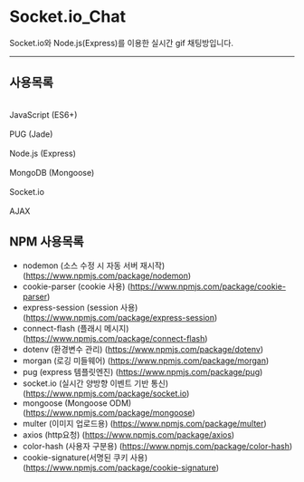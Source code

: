 # Socket.io_Chat
Socket.io와 Node.js(Express)를 이용한 실시간 gif 채팅방입니다. 
<hr>

## 사용목록
<br>
JavaScript (ES6+)<br><br>
PUG (Jade)<br><br>
Node.js (Express)<br><br>
MongoDB (Mongoose)<br><br>
Socket.io <br><br>
AJAX

## NPM 사용목록

- nodemon (소스 수정 시 자동 서버 재시작) (https://www.npmjs.com/package/nodemon)
- cookie-parser (cookie 사용) (https://www.npmjs.com/package/cookie-parser)
- express-session (session 사용) (https://www.npmjs.com/package/express-session)
- connect-flash (플래시 메시지) (https://www.npmjs.com/package/connect-flash)
- dotenv (환경변수 관리) (https://www.npmjs.com/package/dotenv)
- morgan (로깅 미들웨어) (https://www.npmjs.com/package/morgan)
- pug (express 템플릿엔진) (https://www.npmjs.com/package/pug)
- socket.io (실시간 양방향 이벤트 기반 통신) (https://www.npmjs.com/package/socket.io)
- mongoose (Mongoose ODM) (https://www.npmjs.com/package/mongoose)
- multer (이미지 업로드용) (https://www.npmjs.com/package/multer)
- axios (http요청) (https://www.npmjs.com/package/axios)
- color-hash (사용자 구분용) (https://www.npmjs.com/package/color-hash)
- cookie-signature(서명된 쿠키 사용) (https://www.npmjs.com/package/cookie-signature)
